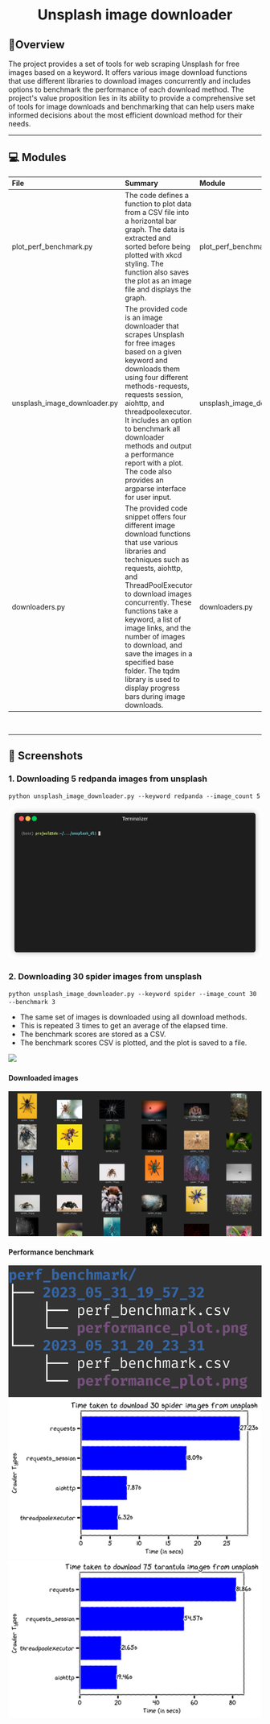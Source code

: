 
<h1 align="center">Unsplash image downloader</h1>

## 📍Overview

The project provides a set of tools for web scraping Unsplash for free images based on a keyword. It offers various image download functions that use different libraries to download images concurrently and includes options to benchmark the performance of each download method. The project's value proposition lies in its ability to provide a comprehensive set of tools for image downloads and benchmarking that can help users make informed decisions about the most efficient download method for their needs.

---
## 💻 Modules

| File                         | Summary                                                                                                                                                                                                                                                                                                                                                                                                                      | Module                       |
|:-----------------------------|:-----------------------------------------------------------------------------------------------------------------------------------------------------------------------------------------------------------------------------------------------------------------------------------------------------------------------------------------------------------------------------------------------------------------------------|:-----------------------------|
| plot_perf_benchmark.py       | The code defines a function to plot data from a CSV file into a horizontal bar graph. The data is extracted and sorted before being plotted with xkcd styling. The function also saves the plot as an image file and displays the graph.                                                                                                                                                                                     | plot_perf_benchmark.py       |
| unsplash_image_downloader.py | The provided code is an image downloader that scrapes Unsplash for free images based on a given keyword and downloads them using four different methods-requests, requests session, aiohttp, and threadpoolexecutor. It includes an option to benchmark all downloader methods and output a performance report with a plot. The code also provides an argparse interface for user input.                                     | unsplash_image_downloader.py |
| downloaders.py               | The provided code snippet offers four different image download functions that use various libraries and techniques such as requests, aiohttp, and ThreadPoolExecutor to download images concurrently. These functions take a keyword, a list of image links, and the number of images to download, and save the images in a specified base folder. The tqdm library is used to display progress bars during image downloads. | downloaders.py               |

<br>

---

## 📸 Screenshots

### 1. Downloading 5 redpanda images from unsplash

```
python unsplash_image_downloader.py --keyword redpanda --image_count 5
```

![](assets/unsplash_dl_demo.gif)

### 2. Downloading 30 spider images from unsplash

```
python unsplash_image_downloader.py --keyword spider --image_count 30 --benchmark 3
```

 - The same set of images is downloaded using all download methods.
 - This is repeated 3 times to get an average of the elapsed time.
 - The benchmark scores are stored as a CSV.
 - The benchmark scores CSV is plotted, and the plot is saved to a file.


![](assets/benchmark.gif)

#### Downloaded images
![](assets/downloaded_images.png)

#### Performance benchmark
![](assets/perf_benchmark.png)
![](perf_benchmark/2023_05_31_19_57_32/performance_plot.png)
![](perf_benchmark/2023_05_31_20_23_31/performance_plot.png)
